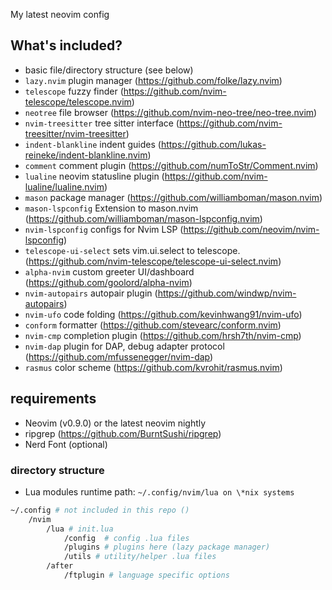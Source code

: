 My latest neovim config

## What's included?

- basic file/directory structure (see below)
- `lazy.nvim` plugin manager (https://github.com/folke/lazy.nvim)
- `telescope` fuzzy finder (https://github.com/nvim-telescope/telescope.nvim)
- `neotree` file browser (https://github.com/nvim-neo-tree/neo-tree.nvim)
- `nvim-treesitter` tree sitter interface (https://github.com/nvim-treesitter/nvim-treesitter)
- `indent-blankline` indent guides (https://github.com/lukas-reineke/indent-blankline.nvim)
- `comment` comment plugin (https://github.com/numToStr/Comment.nvim)
- `lualine` neovim statusline plugin (https://github.com/nvim-lualine/lualine.nvim)
- `mason` package manager (https://github.com/williamboman/mason.nvim)
- `mason-lspconfig` Extension to mason.nvim (https://github.com/williamboman/mason-lspconfig.nvim)
- `nvim-lspconfig` configs for Nvim LSP (https://github.com/neovim/nvim-lspconfig)
- `telescope-ui-select` sets vim.ui.select to telescope. (https://github.com/nvim-telescope/telescope-ui-select.nvim)
- `alpha-nvim` custom greeter UI/dashboard (https://github.com/goolord/alpha-nvim)
- `nvim-autopairs`  autopair plugin  (https://github.com/windwp/nvim-autopairs)
- `nvim-ufo` code folding (https://github.com/kevinhwang91/nvim-ufo)
- `conform` formatter (https://github.com/stevearc/conform.nvim)
- `nvim-cmp` completion plugin (https://github.com/hrsh7th/nvim-cmp)
- `nvim-dap` plugin for DAP, debug adapter protocol (https://github.com/mfussenegger/nvim-dap)
- `rasmus` color scheme (https://github.com/kvrohit/rasmus.nvim)

## requirements

- Neovim (v0.9.0) or the latest neovim nightly
- ripgrep (https://github.com/BurntSushi/ripgrep)
- Nerd Font (optional)

### directory structure

- Lua modules runtime path: `~/.config/nvim/lua on \*nix systems`

```bash
~/.config # not included in this repo ()
    /nvim
        /lua # init.lua
            /config  # config .lua files
            /plugins # plugins here (lazy package manager)
            /utils # utility/helper .lua files
        /after
            /ftplugin # language specific options
```
